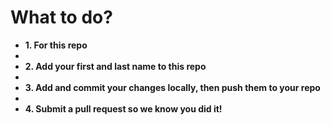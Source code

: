# What to do?

- __1. For this repo__
- 
- __2. Add your first and last name to this repo__
- 
- __3. Add and commit your changes locally, then push them to your repo__
- 
- __4. Submit a pull request so we know you did it!__

